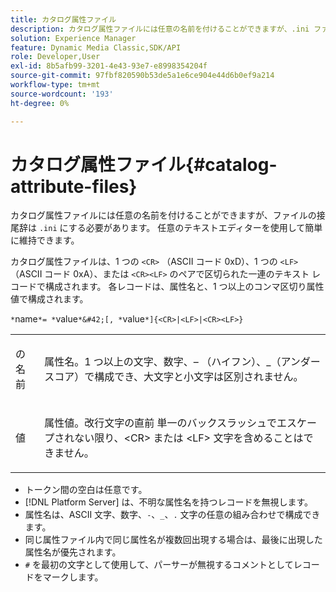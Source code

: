 ```yaml
---
title: カタログ属性ファイル
description: カタログ属性ファイルには任意の名前を付けることができますが、.ini ファイルの拡張子を付ける必要があります。 任意のテキストエディターを使用して簡単に維持できます。
solution: Experience Manager
feature: Dynamic Media Classic,SDK/API
role: Developer,User
exl-id: 8b5afb99-3201-4e43-93e7-e8998354204f
source-git-commit: 97fbf820590b53de5a1e6ce904e44d6b0ef9a214
workflow-type: tm+mt
source-wordcount: '193'
ht-degree: 0%

---
```


# カタログ属性ファイル{#catalog-attribute-files}

カタログ属性ファイルには任意の名前を付けることができますが、ファイルの接尾辞は `.ini` にする必要があります。 任意のテキストエディターを使用して簡単に維持できます。

カタログ属性ファイルは、1 つの `<CR>` （ASCII コード 0xD）、1 つの `<LF>` （ASCII コード 0xA）、または `<CR><LF>` のペアで区切られた一連のテキスト レコードで構成されます。 各レコードは、属性名と、1 つ以上のコンマ区切り属性値で構成されます。

`*`name`*= *`value`*&#42;[, *`value`*]{<CR>|<LF>|<CR><LF>}`

<table id="simpletable_8454AD549FDA421BA1469CDA44132773"> 
 <tr class="strow"> 
  <td class="stentry"> <p> <span class="codeph"> <span class="varname"> の名前 </span> </span> </p> </td> 
  <td class="stentry"> <p>属性名。1 つ以上の文字、数字、– （ハイフン）、_（アンダースコア）で構成でき、大文字と小文字は区別されません。</p> </td> 
 </tr> 
 <tr class="strow"> 
  <td class="stentry"> <p> <span class="codeph"> <span class="varname"> 値 </span> </span> </p> </td> 
  <td class="stentry"> <p>属性値。改行文字の直前 <span class="codeph"> 単一のバックスラッシュでエスケープされない限り、&lt;CR&gt;</span> または <span class="codeph">&lt;LF&gt;</span> 文字を含めることはできません。 </p> </td> 
 </tr> 
</table>

* トークン間の空白は任意です。
* [!DNL Platform Server] は、不明な属性名を持つレコードを無視します。
* 属性名は、ASCII 文字、数字、`-`、`_`、`.` 文字の任意の組み合わせで構成できます。
* 同じ属性ファイル内で同じ属性名が複数回出現する場合は、最後に出現した属性名が優先されます。
* `#` を最初の文字として使用して、パーサーが無視するコメントとしてレコードをマークします。
